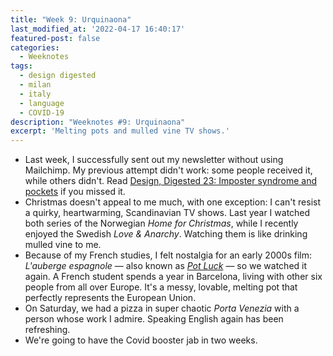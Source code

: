```yaml
---
title: "Week 9: Urquinaona"
last_modified_at: '2022-04-17 16:40:17'
featured-post: false
categories:
  - Weeknotes
tags:
  - design digested
  - milan
  - italy
  - language
  - COVID-19
description: "Weeknotes #9: Urquinaona"
excerpt: 'Melting pots and mulled vine TV shows.'
---
```

<ul class="smd-ul">
  <li>Last week, I successfully sent out my newsletter without using Mailchimp. My previous attempt didn't work: some people received it, while others didn't. Read <a href="https://silviamaggidesign.com/newsletter/archive/newsletter-33/">Design, Digested 23: Imposter syndrome and pockets</a> if you missed it.</li>
  <li>Christmas doesn't appeal to me much, with one exception: I can't resist a quirky, heartwarming, Scandinavian TV shows. Last year I watched both series of the Norwegian <em>Home for Christmas</em>, while I recently enjoyed the Swedish <em>Love & Anarchy</em>. Watching them is like drinking mulled vine to me.</li>
  <li>Because of my French studies, I felt nostalgia for an early 2000s film: <em>L'auberge espagnole</em> — also known as <a href="https://www.imdb.com/title/tt0283900/"><em>Pot Luck</em></a> — so we watched it again. A French student spends a year in Barcelona, living with other six people from all over Europe. It's a messy, lovable, melting pot that perfectly represents the European Union.</li>
  <li>On Saturday, we had a pizza in super chaotic <em>Porta Venezia</em> with a person whose work I admire. Speaking English again has been refreshing.</li>
  <li>We're going to have the Covid booster jab in two weeks.</li>
</ul>